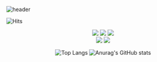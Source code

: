 ![header](https://capsule-render.vercel.app/api?type=waving&text=✨항상%20성장하는%20개발자✨&fontSize=30&fontColor=F3E2A9&rotate=-0&animation=twinkling&color=0F4C81)

![Hits](https://hits.seeyoufarm.com/api/count/incr/badge.svg?url=https%3A%2F%2Fgithub.com%2Fgksthf2271&count_bg=%237D9CC8&title_bg=%232D59AC&icon=&icon_color=%23E7E7E7&title=hits&edge_flat=false)

<div align="center">
<img src="https://img.shields.io/badge/Android-3DDC84.svg?style=for-the-badge&logo=Android&logoColor=white"/>  <img src="https://img.shields.io/badge/Kotlin-7F52FF.svg?style=for-the-badge&logo=Kotlin&logoColor=white"/> <img src="https://img.shields.io/badge/JAVA-007396.svg?style=for-the-badge&logo=JAVA&logoColor=white"/><br><img src="https://img.shields.io/badge/Flutter-02569B.svg?style=for-the-badge&logo=Flutter&logoColor=white"/>  <img src="https://img.shields.io/badge/Dart-0175C2.svg?style=for-the-badge&logo=Dart&logoColor=white"/>

![Top Langs](https://github-readme-stats.vercel.app/api/top-langs/?username=gksthf2271&show_icons=true&theme=algolia)
![Anurag's GitHub stats](https://github-readme-stats.vercel.app/api?username=gksthf2271&show_icons=true&theme=algolia)
</div>
